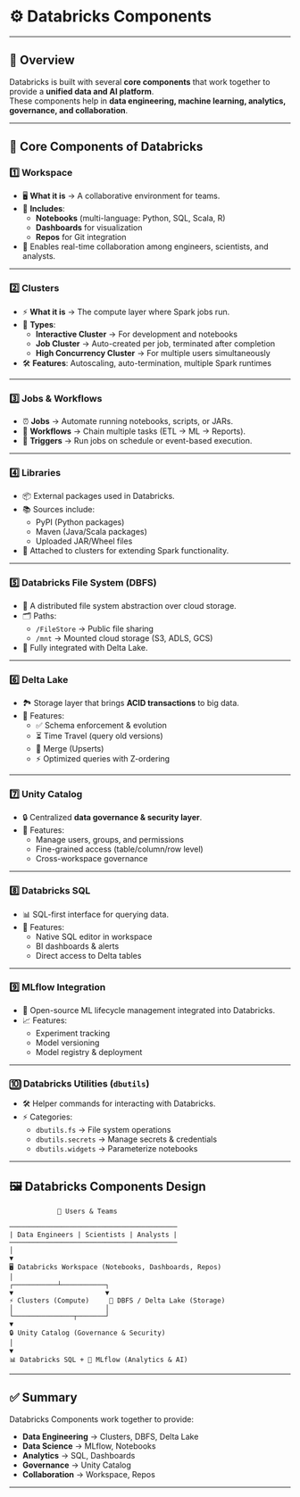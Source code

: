 # ⚙️ Databricks Components  

---

## 🔹 Overview  
Databricks is built with several **core components** that work together to provide a **unified data and AI platform**.  
These components help in **data engineering, machine learning, analytics, governance, and collaboration**.  

---

## 🧩 Core Components of Databricks  

### 1️⃣ Workspace  
- 🖥️ **What it is** → A collaborative environment for teams.  
- 📒 **Includes**:  
  - **Notebooks** (multi-language: Python, SQL, Scala, R)  
  - **Dashboards** for visualization  
  - **Repos** for Git integration  
- 🤝 Enables real-time collaboration among engineers, scientists, and analysts.  

---

### 2️⃣ Clusters  
- ⚡ **What it is** → The compute layer where Spark jobs run.  
- 🔄 **Types**:  
  - **Interactive Cluster** → For development and notebooks  
  - **Job Cluster** → Auto-created per job, terminated after completion  
  - **High Concurrency Cluster** → For multiple users simultaneously  
- 🛠️ **Features**: Autoscaling, auto-termination, multiple Spark runtimes  

---

### 3️⃣ Jobs & Workflows  
- ⏰ **Jobs** → Automate running notebooks, scripts, or JARs.  
- 🔄 **Workflows** → Chain multiple tasks (ETL → ML → Reports).  
- 📅 **Triggers** → Run jobs on schedule or event-based execution.  

---

### 4️⃣ Libraries  
- 📦 External packages used in Databricks.  
- 📚 Sources include:  
  - PyPI (Python packages)  
  - Maven (Java/Scala packages)  
  - Uploaded JAR/Wheel files  
- 🔧 Attached to clusters for extending Spark functionality.  

---

### 5️⃣ Databricks File System (DBFS)  
- 📂 A distributed file system abstraction over cloud storage.  
- 🗂️ Paths:  
  - `/FileStore` → Public file sharing  
  - `/mnt` → Mounted cloud storage (S3, ADLS, GCS)  
- 🔄 Fully integrated with Delta Lake.  

---

### 6️⃣ Delta Lake  
- 🏞️ Storage layer that brings **ACID transactions** to big data.  
- 🔑 Features:  
  - ✅ Schema enforcement & evolution  
  - ⏳ Time Travel (query old versions)  
  - 🔄 Merge (Upserts)  
  - ⚡ Optimized queries with Z-ordering  

---

### 7️⃣ Unity Catalog  
- 🔒 Centralized **data governance & security layer**.  
- 🧩 Features:  
  - Manage users, groups, and permissions  
  - Fine-grained access (table/column/row level)  
  - Cross-workspace governance  

---

### 8️⃣ Databricks SQL  
- 📊 SQL-first interface for querying data.  
- 🔧 Features:  
  - Native SQL editor in workspace  
  - BI dashboards & alerts  
  - Direct access to Delta tables  

---

### 9️⃣ MLflow Integration  
- 🤖 Open-source ML lifecycle management integrated into Databricks.  
- 📈 Features:  
  - Experiment tracking  
  - Model versioning  
  - Model registry & deployment  

---

### 🔟 Databricks Utilities (`dbutils`)  
- 🛠️ Helper commands for interacting with Databricks.  
- ⚡ Categories:  
  - `dbutils.fs` → File system operations  
  - `dbutils.secrets` → Manage secrets & credentials  
  - `dbutils.widgets` → Parameterize notebooks  

---

## 🖼️ Databricks Components Design  

```
            👥 Users & Teams

──────────────────────────────────────────
| Data Engineers | Scientists | Analysts |
──────────────────────────────────────────
│
▼
🖥️ Databricks Workspace (Notebooks, Dashboards, Repos)
│
┌───────────┴───────────┐
▼                       ▼
⚡ Clusters (Compute)     📂 DBFS / Delta Lake (Storage)
│                       │
└───────────────┬───────┘
▼
🔒 Unity Catalog (Governance & Security)
│
▼
📊 Databricks SQL + 🤖 MLflow (Analytics & AI)

```

---

## ✅ Summary  
Databricks Components work together to provide:  
- **Data Engineering** → Clusters, DBFS, Delta Lake  
- **Data Science** → MLflow, Notebooks  
- **Analytics** → SQL, Dashboards  
- **Governance** → Unity Catalog  
- **Collaboration** → Workspace, Repos  

---
